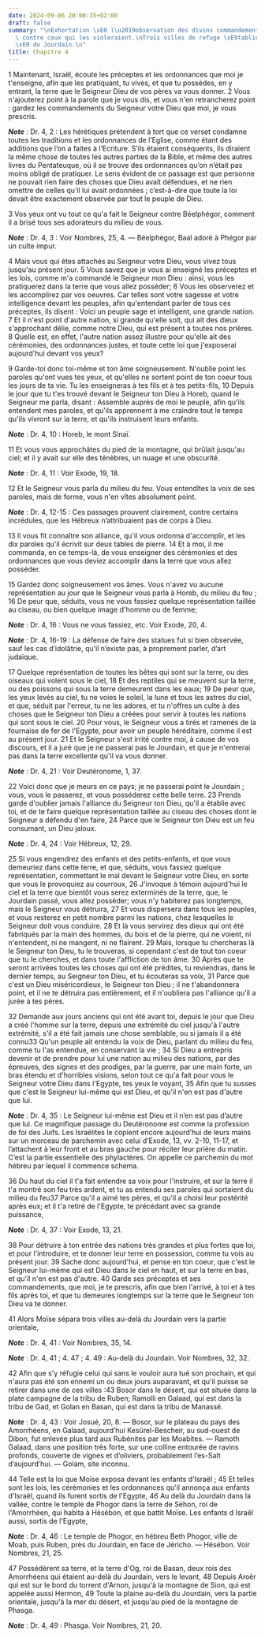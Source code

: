 ```yaml
---
date: 2024-09-06 20:00:35+02:00
draft: false
summary: "\nExhortation \xE0 l\u2019observation des divins commandements.\nMenaces\
  \ contre ceux qui les violeraient.\nTrois villes de refuge \xE9tablies en de\xE7\
  \xE0 du Jourdain.\n"
title: Chapitre 4
---
```





1 Maintenant, Israël, écoute les préceptes et les ordonnances que moi je t'enseigne, afin que les pratiquant, tu vives, et que tu possèdes, en y entrant, la terre que le Seigneur Dieu de vos pères va vous donner. 2 Vous n'ajouterez point à la parole que je vous dis, et vous n'en retrancherez point : gardez les commandements du Seigneur votre Dieu que moi, je vous prescris.

***Note*** :  Dr. 4, 2 : Les hérétiques prétendent à tort que ce verset condamne toutes les traditions et les ordonnances de l’Eglise, comme étant des additions que l’on a faites à l’Ecriture. S’ils étaient conséquents, ils diraient la même chose de toutes les autres parties de la Bible, et même des autres livres du Pentateuque, où il se trouve des ordonnances qu’on n’était pas moins obligé de pratiquer. Le sens évident de ce passage est que personne ne pouvait rien faire des choses que Dieu avait défendues, et ne rien omettre de celles qu’il lui avait ordonnées ; c’est-à-dire que toute la loi devait être exactement observée par tout le peuple de Dieu.


3 Vos yeux ont vu tout ce qu'a fait le Seigneur contre Béelphégor, comment il a brisé tous ses adorateurs du milieu de vous.

***Note*** :  Dr. 4, 3 : Voir Nombres, 25, 4. ― Béelphégor, Baal adoré à Phégor par un culte impur.

4 Mais vous qui êtes attachés au Seigneur votre Dieu, vous vivez tous jusqu'au présent jour. 5 Vous savez que je vous ai enseigné les préceptes et les lois, comme m'a commandé le Seigneur mon Dieu : ainsi, vous les pratiquerez dans la terre que vous allez posséder; 6 Vous les observerez et les accomplirez par vos oeuvres. Car telles sont votre sagesse et votre intelligence devant les peuples, afin qu'entendant parler de tous ces préceptes, ils disent : Voici un peuple sage et intelligent, une grande nation. 7 Et il n'est point d'autre nation, si grande qu'elle soit, qui ait des dieux s'approchant délie, comme notre Dieu, qui est présent à toutes nos prières. 8 Quelle est, en effet, l'autre nation assez illustre pour qu'elle ait des cérémonies, des ordonnances justes, et toute cette loi que j'exposerai aujourd'hui devant vos yeux?


9 Garde-toi donc toi-même et ton âme soigneusement. N'oublie point les paroles qu'ont vues tes yeux, et qu'elles ne sortent point de ton coeur tous les jours de ta vie. Tu les enseigneras à tes fils et à tes petits-fils, 10 Depuis le jour que tu t'es trouvé devant le Seigneur ton Dieu à Horeb, quand le Seigneur me parla, disant : Assemble auprès de moi le peuple, afin qu'ils entendent mes paroles, et qu'ils apprennent à me craindre tout le temps qu'ils vivront sur la terre, et qu'ils instruisent leurs enfants.

***Note*** :  Dr. 4, 10 : Horeb, le mont Sinaï.

11 Et vous vous approchâtes du pied de la montagne, qui brûlait jusqu'au ciel; et il y avait sur elle des ténèbres, un nuage et une obscurité.

***Note*** :  Dr. 4, 11 : Voir Exode, 19, 18.

12 Et le Seigneur vous parla du milieu du feu. Vous entendîtes la voix de ses paroles, mais de forme, vous n'en vîtes absolument point.

***Note*** :  Dr. 4, 12-15 : Ces passages prouvent clairement, contre certains incrédules, que les Hébreux n’attribuaient pas de corps à Dieu.

13 Il vous fit connaître son alliance, qu'il vous ordonna d'accomplir, et les dix paroles qu'il écrivit sur deux tables de pierre. 14 Et à moi, il me commanda, en ce temps-là, de vous enseigner des cérémonies et des ordonnances que vous deviez accomplir dans la terre que vous allez posséder.


15 Gardez donc soigneusement vos âmes. Vous n'avez vu aucune représentation au jour que le Seigneur vous parla à Horeb, du milieu du feu ; 16 De peur que, séduits, vous ne vous fassiez quelque représentation taillée au ciseau, ou bien quelque image d'homme ou de femme;

***Note*** :  Dr. 4, 16 : Vous ne vous fassiez, etc. Voir Exode, 20, 4.

***Note*** :  Dr. 4, 16-19 : La défense de faire des statues fut si bien observée, sauf les cas d’idolâtrie, qu’il n’existe pas, à proprement parler, d’art judaïque.

17 Quelque représentation de toutes les bêtes qui sont sur la terre, ou des oiseaux qui volent sous le ciel, 18 Et des reptiles qui se meuvent sur la terre, ou des poissons qui sous la terre demeurent dans les eaux; 19 De peur que, les yeux levés au ciel, tu ne voies le soleil, la lune et tous les astres du ciel, et que, séduit par l'erreur, tu ne les adores, et tu n'offres un culte à des choses que le Seigneur ton Dieu a créées pour servir à toutes les nations qui sont sous le ciel. 20 Pour vous, le Seigneur vous a tirés et ramenés de la fournaise de fer de l'Egypte, pour avoir un peuple héréditaire, comme il est au présent jour. 21 Et le Seigneur s'est irrité contre moi, à cause de vos discours, et il a juré que je ne passerai pas le Jourdain, et que je n'entrerai pas dans la terre excellente qu'il va vous donner.

***Note*** :  Dr. 4, 21 : Voir Deutéronome, 1, 37.

22 Voici donc que je meurs en ce pays; je ne passerai point le Jourdain ; vous, vous le passerez, et vous posséderez cette belle terre. 23 Prends garde d'oublier jamais l'alliance du Seigneur ton Dieu, qu'il a établie avec toi, et de te faire quelque représentation taillée au ciseau des choses dont le Seigneur a défendu d'en faire, 24 Parce que le Seigneur ton Dieu est un feu consumant, un Dieu jaloux.

***Note*** :  Dr. 4, 24 : Voir Hébreux, 12, 29.


25 Si vous engendrez des enfants et des petits-enfants, et que vous demeuriez dans cette terre, et que, séduits, vous fassiez quelque représentation, commettant le mal devant le Seigneur votre Dieu, en sorte que vous le provoquiez au courroux, 26 J'invoque à témoin aujourd'hui le ciel et la terre que bientôt vous serez exterminés de la terre, que, le Jourdain passé, vous allez posséder; vous n'y habiterez pas longtemps, mais le Seigneur vous détruira, 27 Et vous dispersera dans tous les peuples, et vous resterez en petit nombre parmi les nations, chez lesquelles le Seigneur doit vous conduire. 28 Et là vous servirez des dieux qui ont été fabriqués par la main des hommes, du bois et de la pierre, qui ne voient, ni n'entendent, ni ne mangent, ni ne flairent. 29 Mais, lorsque tu chercheras là le Seigneur ton Dieu, tu le trouveras, si cependant c'est de tout ton coeur que tu le cherches, et dans toute l'affliction de ton âme. 30 Après que te seront arrivées toutes les choses qui ont été prédites, tu reviendras, dans
le dernier temps, au Seigneur ton Dieu, et tu écouteras sa voix, 31 Parce que c'est un Dieu miséricordieux, le Seigneur ton Dieu ; il ne t'abandonnera point, et il ne te détruira pas entièrement, et il n'oubliera pas l'alliance qu'il a jurée à tes pères.


32 Demande aux jours anciens qui ont été avant toi, depuis le jour que Dieu a créé l'homme sur la terre, depuis une extrémité du ciel jusqu'à l'autre extrémité, s'il a été fait jamais une chose semblable, ou si jamais il a été connu33 Qu'un peuple ait entendu la voix de Dieu, parlant du milieu du feu, comme tu l'as entendue, en conservant la vie ; 34 Si Dieu a entrepris devenir et de prendre pour lui une nation au milieu des nations, par des épreuves, des signes et des prodiges, par la guerre, par une main forte, un bras étendu et d'horribles visions, selon tout ce qu'a fait pour vous le Seigneur votre Dieu dans l'Egypte, tes yeux le voyant, 35 Afin que tu susses que c'est le Seigneur lui-même qui est Dieu, et qu'il n'en est pas d'autre que lui.

***Note*** :  Dr. 4, 35 : Le Seigneur lui-même est Dieu et il n’en est pas d’autre que lui. Ce magnifique passage du Deutéronome est comme la profession de foi des Juifs. Les Israélites le copient encore aujourd’hui de leurs mains sur un morceau de parchemin avec celui d’Exode, 13, vv. 2-10, 11-17, et l’attachent à leur front et au bras gauche pour réciter leur prière du matin. C’est la partie essentielle des phylactères. On appelle ce parchemin du mot hébreu par lequel il commence schema.

36 Du haut du ciel il t'a fait entendre sa voix pour l'instruire, et sur la terre il t'a montré son feu très ardent, et tu as entendu ses paroles qui sortaient du milieu du feu37 Parce qu'il a aimé tes pères, et qu'il a choisi leur postérité après eux; et il t'a retiré de l'Egypte, te précédant avec sa grande puissance,

***Note*** :  Dr. 4, 37 : Voir Exode, 13, 21.

38 Pour détruire à ton entrée des nations très grandes et plus fortes que loi, et pour l'introduire, et te donner leur terre en possession, comme tu vois au présent jour. 39 Sache donc aujourd'hui, et pense en ton coeur, que c'est le Seigneur lui-même qui est Dieu dans le ciel en haut, et sur la terre en bas, et qu'il n'en est pas d'autre. 40 Garde ses préceptes et ses commandements, que moi, je te prescris, afin que bien l'arrivé, à toi et à tes fils après toi, et que tu demeures longtemps sur la terre que le Seigneur ton Dieu va te donner.


41 Alors Moïse sépara trois villes au-delà du Jourdain vers la partie orientale,

***Note*** :  Dr. 4, 41 : Voir Nombres, 35, 14.

***Note*** :  Dr. 4, 41 ; 4. 47 ; 4. 49 : Au-delà du Jourdain. Voir Nombres, 32, 32.

42 Afin que s'y réfugie celui qui sans le vouloir aura tué son prochain, et qui n'aura pas été son ennemi un ou deux jours auparavant, et qu'il puisse se retirer dans une de ces villes :43 Bosor dans le désert, qui est située dans la plate campagne de la tribu de Ruben; Ramolli en Galaad, qui est dans la tribu de Gad, et Golan en Basan, qui est dans la tribu de Manassé.

***Note*** :  Dr. 4, 43 : Voir Josué, 20, 8. ― Bosor, sur le plateau du pays des Amorrhéens, en Galaad, aujourd’hui Kesûrel-Bescheir, au sud-ouest de Dibon, fut enlevée plus tard aux Rubénites par les Moabites. ― Ramoth Galaad, dans une position très forte, sur une colline entourée de ravins profonds, couverte de vignes et d’oliviers, probablement l’es-Salt d’aujourd’hui. ― Golam, site inconnu.


44 Telle est la loi que Moïse exposa devant les enfants d'Israël ; 45 Et telles sont les lois, les cérémonies et les ordonnances qu'il annonça aux enfants d'Israël, quand ils furent sortis de l'Egypte, 46 Au delà du Jourdain dans la vallée, contre le temple de Phogor dans la terre de Séhon, roi de l'Amorrhéen, qui habita à Hésébon, et que battit Moïse. Les enfants d Israël aussi, sortis de l'Egypte,

***Note*** :  Dr. 4, 46 : Le temple de Phogor, en hébreu Beth Phogor, ville de Moab, puis Ruben, près du Jourdain, en face de Jéricho. ― Hésébon. Voir Nombres, 21, 25.

47 Possédèrent sa terre, et la terre d'Og, roi de Basan, deux rois des Amorrhéens qui étaient au-delà du Jourdain, vers le levant, 48 Depuis Aroër qui est sur le bord du torrent d'Arnon, jusqu'à la montagne de Sion, qui est appelée aussi Hermon, 49 Toute la plaine au-delà du Jourdain, vers la partie orientale, jusqu'à la mer du désert, et jusqu'au pied de la montagne de Phasga.

***Note*** :  Dr. 4, 49 : Phasga. Voir Nombres, 21, 20.

